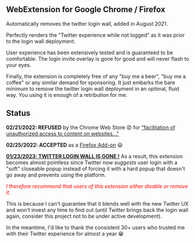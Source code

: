 ## WebExtension for Google Chrome / Firefox

Automatically removes the twitter login wall, added in August 2021.

Perfectly renders the "Twitter experience while not logged" as it was prior to the login wall deployment.

User experience has been extensively tested and is guaranteed to be comfortable. The login invite overlay is gone for good and will never flash to your eyes.

Finally, the extension is completely free of any "buy me a beer", "buy me a coffee" or any similar demand for sponsoring. It just embarks the bare minimum to remove the twitter login wall deployment in an optimal, fluid way. You using it is enough of a retribution for me.

## Status

**02/21/2022: REFUSED** by the Chrome Web Store 😡 for ["facilitation of unauthorized access to content on websites..."](https://developer.chrome.com/docs/webstore/program_policies/#prohibited-products)

**02/25/2022: ACCEPTED** as a [Firefox Add-on](https://addons.mozilla.org/en-US/firefox/addon/defeat-twitter-forced-login/) 😃

**[01/23/2023: TWITTER LOGIN WALL IS GONE !](https://www.jamesxli.com/2022/11/22/geohot-is-here-to-remove-twitter-login-wall/)** As a result, this extension becomes almost pointless since Twitter now *suggests* user login with a "soft" closeable popup instead of forcing it with a hard popup that doesn't go away and prevents using the platform.

<span style="color:red">*I therefore recommend that users of this extension either disable or remove it.*</span>

This is because I can't guarantee that it blends well with the new Twitter UX and won't invest any time to find out (until Twitter brings back the login wall again, consider this project not to be under active development).

In the meantime, I'd like to thank the consistent 30+ users who trusted me with their Twitter experience for almost a year 😁
